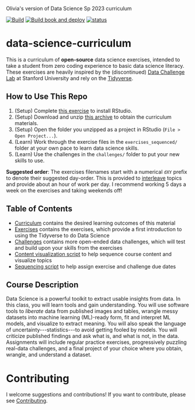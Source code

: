 Olivia's version of Data Science Sp 2023 curriculum

[![Build](https://github.com/zdelrosario/data-science-curriculum/actions/workflows/build.yml/badge.svg)](https://github.com/zdelrosario/data-science-curriculum/actions/workflows/build.yml) [![Build book and deploy](https://github.com/zdelrosario/data-science-curriculum/actions/workflows/book.yml/badge.svg)](https://github.com/zdelrosario/data-science-curriculum/actions/workflows/book.yml) [![status](https://jose.theoj.org/papers/f610a5debae8f7f9f08edd1e2abda774/status.svg)](https://jose.theoj.org/papers/f610a5debae8f7f9f08edd1e2abda774)

# data-science-curriculum

This is a curriculum of **open-source** data science exercises, intended to take a student from zero coding experience to basic data science literacy. These exercises are heavily inspired by the (discontinued) [Data Challenge Lab](https://dcl-docs.stanford.edu/home/) at Stanford University and rely on the [Tidyverse](https://www.tidyverse.org/).

## How to Use This Repo

1. (Setup) Complete [this exercise](https://zdelrosario.github.io/data-science-curriculum/setup-rstudio.html) to install RStudio.
2. (Setup) Download and unzip [this archive](https://github.com/zdelrosario/data-science-curriculum/archive/refs/heads/build.zip) to obtain the curriculum materials.
3. (Setup) Open the folder you unzipped as a project in RStudio (`File > Open Project...`).
4. (Learn) Work through the exercise files in the `exercises_sequenced/` folder at your own pace to learn data science skills.
5. (Learn) Use the challenges in the `challenges/` folder to put your new skills to use.

**Suggested order**: The exercises filenames start with a numerical `dXY` prefix to denote
their suggested day-order. This is provided to
[interleave](https://academicaffairs.arizona.edu/l2l-strategy-interleaving)
topics and provide about an hour of work per day. I recommend working 5 days a
week on the exercises and taking weekends off!

## Table of Contents

- [Curriculum](https://github.com/zdelrosario/data-science-curriculum/blob/master/curriculum.md) contains the desired learning outcomes of this material
- [Exercises](https://github.com/zdelrosario/data-science-curriculum/tree/master/exercises) contains the exercises, which provide a first introduction to using the Tidyverse to do Data Science
- [Challenges](https://github.com/zdelrosario/data-science-curriculum/tree/master/challenges) contains more open-ended data challenges, which will test and build upon your skills from the exercises
- [Content visualization script](https://github.com/zdelrosario/data-science-curriculum/blob/master/scripts/vis-metadata.Rmd) to help sequence course content and visualize topics
- [Sequencing script](https://github.com/zdelrosario/data-science-curriculum/blob/master/scripts/make-schedule.Rmd) to help assign exercise and challenge due dates

## Course Description

Data Science is a powerful toolkit to extract usable insights from data. In this class, you will learn tools and gain understanding. You will use software tools to *liberate* data from published images and tables, wrangle messy datasets into machine learning (ML)-ready form, fit and interpret ML models, and visualize to extract meaning. You will also speak the language of uncertainty---statistics---to avoid getting fooled by models. You will criticize published findings and ask what is, and what is not, in the data. Assignments will include regular practice exercises, progressively puzzling real-data challenges, and a final project of your choice where you obtain, wrangle, and understand a dataset.

# Contributing
I welcome suggestions and contributions! If you want to contribute, please see
[Contributing](https://github.com/zdelrosario/data-science-curriculum/blob/master/contributing.md).
